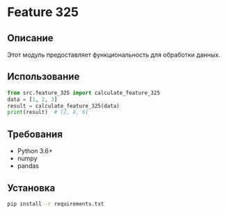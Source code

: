 # Feature 325
## Описание
Этот модуль предоставляет функциональность для обработки данных.
## Использование
```python
from src.feature_325 import calculate_feature_325
data = [1, 2, 3]
result = calculate_feature_325(data)
print(result)  # [2, 4, 6]
```
## Требования
- Python 3.6+
- numpy
- pandas
## Установка
```bash
pip install -r requirements.txt
```